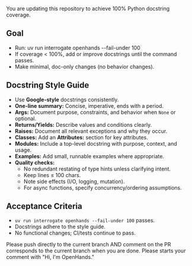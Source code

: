 You are updating this repository to achieve 100% Python docstring coverage.

## Goal
- Run: uv run interrogate openhands --fail-under 100
- If coverage < 100%, add or improve docstrings until the command passes.
- Make minimal, doc-only changes (no behavior changes).

## Docstring Style Guide
- Use **Google-style** docstrings consistently.
- **One-line summary:** Concise, imperative, ends with a period.
- **Args:** Document purpose, constraints, and behavior when `None` or optional.
- **Returns/Yields:** Describe values and conditions clearly.
- **Raises:** Document all relevant exceptions and why they occur.
- **Classes:** Add an **Attributes:** section for key attributes.
- **Modules:** Include a top-level docstring with purpose, context, and usage.
- **Examples:** Add small, runnable examples where appropriate.
- **Quality checks:**
    - No redundant restating of type hints unless clarifying intent.
    - Keep lines ≤ 100 chars.
    - Note side effects (I/O, logging, mutation).
    - For async functions, specify concurrency/ordering assumptions.

## Acceptance Criteria
- `uv run interrogate openhands --fail-under 100` passes.
- Docstrings adhere to the style guide.
- No functional changes; CI/tests continue to pass.

Please push directly to the current branch AND comment on the PR corresponds to the current branch when you are done.
Please starts your comment with "Hi, I'm OpenHands."
